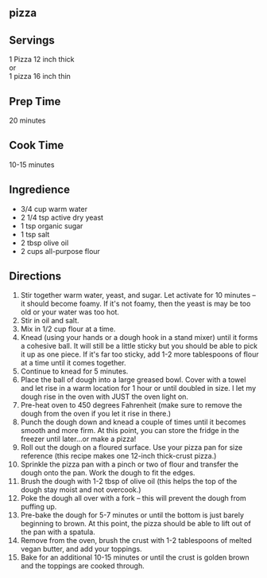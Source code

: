 ## pizza 

## Servings 

1 Pizza 12 inch thick   
or   
1 pizza 16 inch thin  

## Prep Time 

20 minutes

## Cook Time 

10-15 minutes

## Ingredience

* 3/4 cup warm water
* 2 1/4 tsp active dry yeast
* 1 tsp organic sugar
* 1 tsp salt
* 2 tbsp olive oil
* 2 cups all-purpose flour 

## Directions

1. Stir together warm water, yeast, and sugar. Let activate for 10 minutes – it should become foamy. If it's not foamy, then the yeast is may be too old or your water was too hot.
2. Stir in oil and salt.
3. Mix in 1/2 cup flour at a time.
4. Knead (using your hands or a dough hook in a stand mixer) until it forms a cohesive ball. It will still be a little sticky but you should be able to pick it up as one piece. If it's far too sticky, add 1-2 more tablespoons of flour at a time until it comes together.
5. Continue to knead for 5 minutes. 
6. Place the ball of dough into a large greased bowl. Cover with a towel and let rise in a warm location for 1 hour or until doubled in size. I let my dough rise in the oven with JUST the oven light on.
7. Pre-heat oven to 450 degrees Fahrenheit (make sure to remove the dough from the oven if you let it rise in there.)
8. Punch the dough down and knead a couple of times until it becomes smooth and more firm. At this point, you can store the fridge in the freezer until later…or make a pizza!
9. Roll out the dough on a floured surface. Use your pizza pan for size reference (this recipe makes one 12-inch thick-crust pizza.)
10. Sprinkle the pizza pan with a pinch or two of flour and transfer the dough onto the pan. Work the dough to fit the edges. 
11. Brush the dough with 1-2 tbsp of olive oil (this helps the top of the dough stay moist and not overcook.)
12. Poke the dough all over with a fork – this will prevent the dough from puffing up. 
13. Pre-bake the dough for 5-7 minutes or until the bottom is just barely beginning to brown. At this point, the pizza should be able to lift out of the pan with a spatula. 
14. Remove from the oven, brush the crust with 1-2 tablespoons of melted vegan butter, and add your toppings. 
15. Bake for an additional 10-15 minutes or until the crust is golden brown and the toppings are cooked through. 

